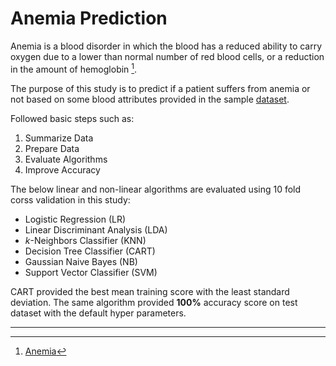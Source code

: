 # Anemia Prediction

Anemia is a blood disorder in which the blood has a reduced ability to carry oxygen due to a lower than normal number of red blood cells, or a reduction in the amount of hemoglobin [^1].

The purpose of this study is to predict if a patient suffers from anemia or not based on some blood attributes provided in the sample [dataset](https://github.com/muscak/anemia-prediction/tree/master/Data).

Followed basic steps such as:
1. Summarize Data
2. Prepare Data
3. Evaluate Algorithms
4. Improve Accuracy

The below linear and non-linear algorithms are evaluated using 10 fold corss validation in this study:
- Logistic Regression (LR)
- Linear Discriminant Analysis (LDA)
- $k$-Neighbors Classifier (KNN)
- Decision Tree Classifier (CART)
- Gaussian Naive Bayes (NB)
- Support Vector Classifier (SVM)

CART provided the best mean training score with the least standard deviation. The same algorithm provided **100%** accuracy score on test dataset with the default hyper parameters. 






---

[^1]: [Anemia](https://en.wikipedia.org/wiki/Anemia)
